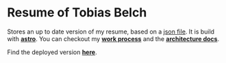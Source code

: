 # Resume of Tobias Belch

Stores an up to date version of my resume, based on a [json file](./resume.json). It is build with **[astro](./docs/astro.md)**. You can checkout my **[work process](./docs/process.md)** and the **[architecture docs](./docs/architecture.md)**.

Find the deployed version **[here](https://tobias-belch.github.io/resume/)**.
